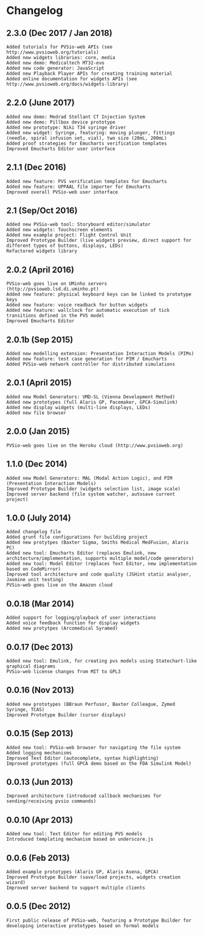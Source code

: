 Changelog
==========
2.3.0 (Dec 2017 / Jan 2018)
---------------
    Added tutorials for PVSio-web APIs (see http://www.pvsioweb.org/tutorials)
    Added new widgets libraries: core, media
    Added new demo: Medicaltech MT32-evo
    Added new code generator: JavaScript
    Added new Playback Player APIs for creating training material
    Added online documentation for widgets APIs (see http://www.pvsioweb.org/docs/widgets-library)

2.2.0 (June 2017)
---------------
    Added new demo: Medrad Stellant CT Injection System
    Added new demo: Pillbox device prototype
    Added new prototype: Niki T34 syringe driver
    Added new widget: Syringe, featuring: moving plunger, fittings (needle, spiral infusion set, vial), two size (20mL, 200mL)
    Added proof strategies for Emucharts verification templates
    Improved Emucharts Editor user interface

2.1.1 (Dec 2016)
---------------
    Added new feature: PVS verification templates for Emucharts
    Added new feature: UPPAAL file importer for Emucharts
    Improved overall PVSio-web user interface

2.1 (Sep/Oct 2016)
---------------
    Added new PVSio-web tool: Storyboard editor/simulator
    Added new widgets: Touchscreen elements
    Added new example project: Flight Control Unit
    Improved Prototype Builder (live widgets preview, direct support for different types of buttons, displays, LEDs)
    Refactored widgets library

2.0.2 (April 2016)
---------------
    PVSio-web goes live on UMinho servers (http://pvsioweb.lsd.di.uminho.pt)
    Added new feature: physical keyboard keys can be linked to prototype keys
    Added new feature: voice readback for button widgets
    Added new feature: wallclock for automatic execution of tick transitions defined in the PVS model
    Improved Emucharts Editor

2.0.1b (Sep 2015)
---------------
    Added new modelling extension: Presentation Interaction Models (PIMs)
    Added new feature: test case generation for PIM / Emucharts
    Added PVSio-web network controller for distributed simulations

2.0.1 (April 2015)
---------------
    Added new Model Generators: VMD-SL (Vienna Development Method)
    Added new prototypes (full Alaris GP, Pacemaker, GPCA-Simulink)
    Added new display widgets (multi-line displays, LEDs)
    Added new file browser

2.0.0 (Jan 2015)
---------------
    PVSio-web goes live on the Heroku cloud (http://www.pvsioweb.org)

1.1.0 (Dec 2014)
---------------
    Added new Model Generators: MAL (Modal Action Logic), and PIM (Presentation Interaction Models)
    Improved Prototype Builder (widgets selection list, image scale)
    Improved server backend (file system watcher, autosave current project)

1.0.0 (July 2014)
---------------
    Added changelog file
    Added grunt file configurations for building project
    Added new protytpes (Baxter Sigma, Smiths Medical MedFusion, Alaris PC)
    Added new tool: Emucharts Editor (replaces Emulink, new architecture/implementation, supports multiple model/code generators)
    Added new tool: Model Editor (replaces Text Editor, new implementation based on CodeMirror)
    Improved tool architecture and code quality (JSHint static analyser, Jasmine unit testing)
    PVSio-web goes live on the Amazon cloud

0.0.18 (Mar 2014)
---------------
    Added support for logging/playback of user interactions
    Added voice feedback function for display widgets
    Added new protytpes (Arcomedical Syramed)

0.0.17 (Dec 2013)
---------------
    Added new tool: Emulink, for creating pvs models using Statechart-like graphical diagrams
    PVSio-web license changes from MIT to GPL3

0.0.16 (Nov 2013)
---------------
    Added new prototypes (BBraun Perfusor, Baxter Colleague, Zymed Syringe, TCAS)
    Improved Prototype Builder (cursor displays)

0.0.15 (Sep 2013)
---------------
    Added new tool: PVSio-web browser for navigating the file system
    Added logging mechanisms
    Improved Text Editor (autocomplete, syntax highlighting)
    Improved prototypes (full GPCA demo based on the FDA Simulink Model)

0.0.13 (Jun 2013)
---------------
    Improved architecture (introduced callback mechanisms for sending/receiving pvsio commands)

0.0.10 (Apr 2013)
---------------
    Added new tool: Text Editor for editing PVS models
    Introduced templating mechanism based on underscore.js

0.0.6 (Feb 2013)
---------------
    Added example prototypes (Alaris GP, Alaris Asena, GPCA)
    Improved Prototype Builder (save/load projects, widgets creation wizard)
    Improved server backend to support multiple clients

0.0.5 (Dec 2012)
---------------
    First public release of PVSio-web, featuring a Prototype Builder for developing interactive prototypes based on formal models
